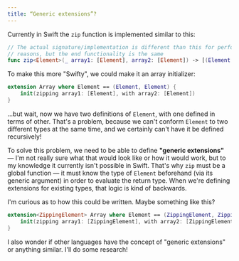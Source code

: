 ```yaml
---
title: “Generic extensions”?
---
```


Currently in Swift the `zip` function is implemented similar to this:

```swift
// The actual signature/implementation is different than this for performance
// reasons, but the end functionality is the same
func zip<Element>(_ array1: [Element], array2: [Element]) -> [(Element, Element)]
```

To make this more "Swifty", we could make it an array initializer:

```swift
extension Array where Element == (Element, Element) {
    init(zipping array1: [Element], with array2: [Element])
}
```

...but wait, now we have two definitions of `Element`, with one defined in terms of other. That's a problem, because we can't conform `Element` to two different types at the same time, and we certainly can't have it be defined recursively!

To solve this problem, we need to be able to define **"generic extensions"** — I'm not really sure what that would look like or how it would work, but to my knowledge it currently isn't possible in Swift. That's why `zip` must be a global function — it must know the type of `Element` beforehand (via its generic argument) in order to evaluate the return type. When we're defining extensions for existing types, that logic is kind of backwards.

I'm curious as to how this could be written. Maybe something like this?

```swift
extension<ZippingElement> Array where Element == (ZippingElement, ZippingElement) {
    init(zipping array1: [ZippingElement], with array2: [ZippingElement])
}
```

I also wonder if other languages have the concept of "generic extensions" or anything similar. I'll do some research!
